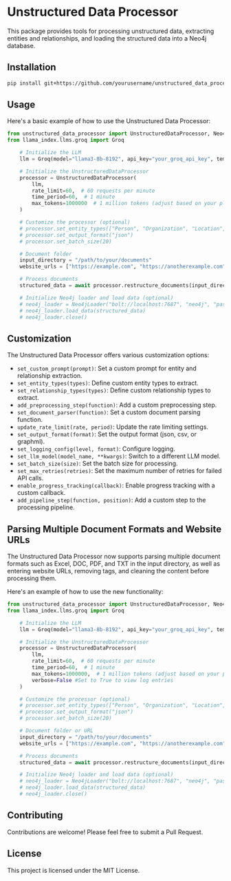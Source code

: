 # Unstructured Data Processor

This package provides tools for processing unstructured data, extracting entities and relationships, and loading the structured data into a Neo4j database.

## Installation

```bash
pip install git+https://github.com/yourusername/unstructured_data_processor.git
```

## Usage

Here's a basic example of how to use the Unstructured Data Processor:

```python
from unstructured_data_processor import UnstructuredDataProcessor, Neo4jLoader
from llama_index.llms.groq import Groq

    # Initialize the LLM
    llm = Groq(model="llama3-8b-8192", api_key="your_groq_api_key", temperature=0)

    # Initialize the UnstructuredDataProcessor
    processor = UnstructuredDataProcessor(
        llm,
        rate_limit=60,  # 60 requests per minute
        time_period=60,  # 1 minute
        max_tokens=1000000  # 1 million tokens (adjust based on your plan)
    )

    # Customize the processor (optional)
    # processor.set_entity_types(["Person", "Organization", "Location", "Event"])
    # processor.set_output_format("json")
    # processor.set_batch_size(20)

    # Document folder
    input_directory = "/path/to/your/documents"
    website_urls = ["https://example.com", "https://anotherexample.com"]

    # Process documents
    structured_data = await processor.restructure_documents(input_directory, website_urls)

    # Initialize Neo4j loader and load data (optional)
    # neo4j_loader = Neo4jLoader("bolt://localhost:7687", "neo4j", "password")
    # neo4j_loader.load_data(structured_data)
    # neo4j_loader.close()

```

## Customization

The Unstructured Data Processor offers various customization options:

- `set_custom_prompt(prompt)`: Set a custom prompt for entity and relationship extraction.
- `set_entity_types(types)`: Define custom entity types to extract.
- `set_relationship_types(types)`: Define custom relationship types to extract.
- `add_preprocessing_step(function)`: Add a custom preprocessing step.
- `set_document_parser(function)`: Set a custom document parsing function.
- `update_rate_limit(rate, period)`: Update the rate limiting settings.
- `set_output_format(format)`: Set the output format (json, csv, or graphml).
- `set_logging_config(level, format)`: Configure logging.
- `set_llm_model(model_name, **kwargs)`: Switch to a different LLM model.
- `set_batch_size(size)`: Set the batch size for processing.
- `set_max_retries(retries)`: Set the maximum number of retries for failed API calls.
- `enable_progress_tracking(callback)`: Enable progress tracking with a custom callback.
- `add_pipeline_step(function, position)`: Add a custom step to the processing pipeline.

## Parsing Multiple Document Formats and Website URLs

The Unstructured Data Processor now supports parsing multiple document formats such as Excel, DOC, PDF, and TXT in the input directory, as well as entering website URLs, removing tags, and cleaning the content before processing them.

Here's an example of how to use the new functionality:

```python
from unstructured_data_processor import UnstructuredDataProcessor, Neo4jLoader
from llama_index.llms.groq import Groq

    # Initialize the LLM
    llm = Groq(model="llama3-8b-8192", api_key="your_groq_api_key", temperature=0)

    # Initialize the UnstructuredDataProcessor
    processor = UnstructuredDataProcessor(
        llm,
        rate_limit=60,  # 60 requests per minute
        time_period=60,  # 1 minute
        max_tokens=1000000,  # 1 million tokens (adjust based on your plan)
        verbose=False #Set to True to view log entries
    )

    # Customize the processor (optional)
    # processor.set_entity_types(["Person", "Organization", "Location", "Event"])
    # processor.set_output_format("json")
    # processor.set_batch_size(20)

    # Document folder or URL
    input_directory = "/path/to/your/documents"
    website_urls = ["https://example.com", "https://anotherexample.com"]

    # Process documents
    structured_data = await processor.restructure_documents(input_directory, website_urls)

    # Initialize Neo4j loader and load data (optional)
    # neo4j_loader = Neo4jLoader("bolt://localhost:7687", "neo4j", "password")
    # neo4j_loader.load_data(structured_data)
    # neo4j_loader.close()

```

## Contributing

Contributions are welcome! Please feel free to submit a Pull Request.

## License

This project is licensed under the MIT License.
